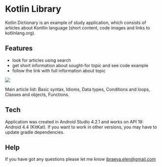 # Kotlin Library

Kotlin Dictionary is an example of study application, which consists of articles about Kontlin language (short content, code images and links to kotlinlang.org).

## Features
- look for articles using search 
- get short information about sought-for topic and see code example
- follow the link with full information about topic


![](https://github.com/ElenaIbr/KotlinLibrary/blob/master/demo.gif)

Main article list: Basic syntax, Idioms, Data types, Conditions and loops, Сlasses and objects, Functions.

## Tech

Application was created in Android Studio 4.2.1 and works on API 19: Android 4.4 (KitKat).
If you want to work in other versions, you may have to update gradle dependencies.

## Help

If you have got any questions please let me know ibraeva.elen@gmail.com
